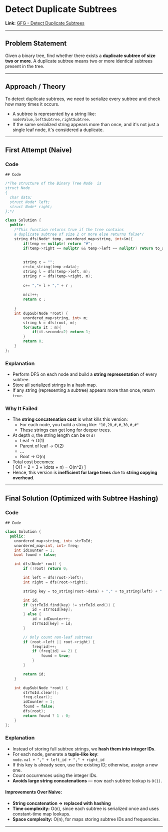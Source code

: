 # Detect Duplicate Subtrees

**Link:** [GFG - Detect Duplicate Subtrees](https://www.geeksforgeeks.org/problems/duplicate-subtree-in-binary-tree/1)

---

## Problem Statement

Given a binary tree, find whether there exists a **duplicate subtree of size two or more**. A duplicate subtree means two or more identical subtrees present in the tree.

---

## Approach / Theory

To detect duplicate subtrees, we need to serialize every subtree and check how many times it occurs.

- A subtree is represented by a string like: `nodeValue,leftSubtree,rightSubtree`.
- If the same serialized string appears more than once, and it's not just a single leaf node, it's considered a duplicate.

---

## First Attempt (Naive)

### Code  
`## Code`
```cpp
/*The structure of the Binary Tree Node  is
struct Node
{
  char data;
  struct Node* left;
  struct Node* right;
};*/

class Solution {
  public:
    /*This function returns true if the tree contains
    a duplicate subtree of size 2 or more else returns false*/
    string dfs(Node* temp, unordered_map<string, int>&m){
        if(temp == nullptr) return "#";
        if(temp->right == nullptr && temp->left == nullptr) return to_string(temp->data);
        
        
        string c = "";
        c+=to_string(temp->data);
        string l = dfs(temp->left, m);
        string r = dfs(temp->right, m);
        
        c+= ","+ l + "," + r ;
        
        m[c]++;
        return c ;
        
    }
    int dupSub(Node *root) {
        unordered_map<string, int> m;
        string k = dfs(root, m);
        for(auto it : m){
            if(it.second>=2) return 1;
        }
        return 0;
    }
};
```

### Explanation

- Perform DFS on each node and build a **string representation** of every subtree.
- Store all serialized strings in a hash map.
- If any string (representing a subtree) appears more than once, return `true`.

### Why It Failed

- The **string concatenation cost** is what kills this version:
    - For each node, you build a string like: `"10,20,#,#,30,#,#"`
    - These strings can get long for deeper trees.
- At depth `d`, the string length can be `O(d)`
    - Leaf → O(1)
    - Parent of leaf → O(2)
    - ...
    - Root → O(n)
- Total cost becomes:  
  \[
  O(1 + 2 + 3 + \dots + n) = O(n^2)
  \]
- Hence, this version is **inefficient for large trees** due to **string copying overhead**.

---

## Final Solution (Optimized with Subtree Hashing)

### Code  
`## Code`
```cpp
class Solution {
  public:
    unordered_map<string, int> strToId;
    unordered_map<int, int> freq;
    int idCounter = 1;
    bool found = false;

    int dfs(Node* root) {
        if (!root) return 0;

        int left = dfs(root->left);
        int right = dfs(root->right);

        string key = to_string(root->data) + "," + to_string(left) + "," + to_string(right);

        int id;
        if (strToId.find(key) != strToId.end()) {
            id = strToId[key];
        } else {
            id = idCounter++;
            strToId[key] = id;
        }

        // Only count non-leaf subtrees
        if (root->left || root->right) {
            freq[id]++;
            if (freq[id] == 2) {
                found = true;
            }
        }

        return id;
    }

    int dupSub(Node *root) {
        strToId.clear();
        freq.clear();
        idCounter = 1;
        found = false;
        dfs(root);
        return found ? 1 : 0;
    }
};
```

### Explanation

- Instead of storing full subtree strings, we **hash them into integer IDs**.
- For each node, generate a **tuple-like key**:  
  `node.val + "," + left_id + "," + right_id`
- If this key is already seen, use the existing ID; otherwise, assign a new one.
- Count occurrences using the integer IDs.
- **Avoids large string concatenations** — now each subtree lookup is `O(1)`.

#### Improvements Over Naive:
- **String concatenation → replaced with hashing**
- **Time complexity:** O(n), since each subtree is serialized once and uses constant-time map lookups.
- **Space complexity:** O(n), for maps storing subtree IDs and frequencies.

---


